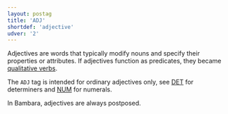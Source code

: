 ```yaml
---
layout: postag
title: 'ADJ'
shortdef: 'adjective'
udver: '2'
---
```



Adjectives are words that typically modify nouns and specify their properties or attributes. If adjectives function as predicates, they became [qualitative verbs](VERB).

The `ADJ` tag is intended for ordinary adjectives only, see [DET]() for determiners and [NUM]() for numerals.

In Bambara, adjectives are always postposed.


<!-- Interlanguage links updated Pá kvě 14 11:08:16 CEST 2021 -->
